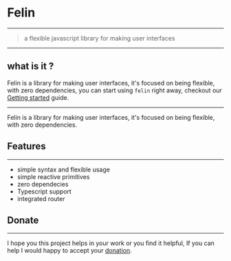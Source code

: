 # Felin 
___
> a flexible javascript library for making user interfaces
___
## what is it ?
Felin is a library for making user interfaces, it's focused on being flexible, with zero dependencies, you can start using
`felin` right away, checkout our [Getting started](https://abdessamad-zgor.gihub.io/felin/#/id=felin) guide.
___

Felin is a library for making user interfaces, it's focused on being flexible, with zero dependencies.
## Features
___

- simple syntax and flexible usage
- simple reactive primitives
- zero dependecies
- Typescript support
- integrated router

## Donate
___
I hope you this project helps in your work or you find it helpful, If you can help I would happy to accept your [donation](paypal.me/abdessamadzgor).  
